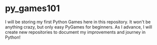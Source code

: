# py_games101

I will be storing my first Python Games here in this repository.
It won't be anything crazy, but only easy PyGames for beginners.
As I advance, I will create new repositories to document my improvements 
and journey in Python!



